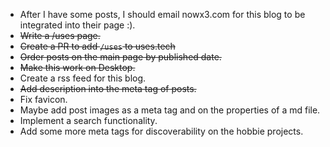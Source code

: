 - After I have some posts, I should email nowx3.com for this blog to be integrated into their page :).
- ~~Write a /uses page.~~
- ~~Create a PR to add `/uses` to uses.tech~~
- ~~Order posts on the main page by published date.~~
- ~~Make this work on Desktop.~~
- Create a rss feed for this blog.
- ~~Add description into the meta tag of posts.~~
- Fix favicon.
- Maybe add post images as a meta tag and on the properties of a md file.
- Implement a search functionality.
- Add some more meta tags for discoverability on the hobbie projects.
